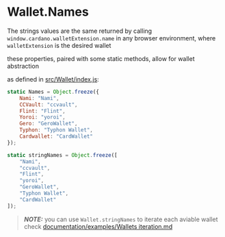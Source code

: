 # Wallet.Names

The strings values are the same returned by calling ```window.cardano.walletExtension.name``` in any browser environment, where ```walletExtension``` is the desired wallet

these properties, paired with some static methods, allow for wallet abstraction

as defined in [src/Wallet/index.js]():

```js
static Names = Object.freeze({
    Nami: "Nami",
    CCVault: "ccvault",
    Flint: "Flint",
    Yoroi: "yoroi",
    Gero: "GeroWallet",
    Typhon: "Typhon Wallet",
    Cardwallet: "CardWallet"
});

static stringNames = Object.freeze([
    "Nami",
    "ccvault",
    "Flint",
    "yoroi",
    "GeroWallet",
    "Typhon Wallet",
    "CardWallet"
]);
```

> **_NOTE:_** you can use ```Wallet.stringNames``` to iterate each aviable wallet check [documentation/examples/Wallets iteration.md]()